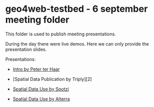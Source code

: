 # geo4web-testbed - 6 september meeting folder


This folder is used to publish meeting presentations. 

During the day there were live demos. Here we can only provide the presentation slides. 



Presentations: 

- [Intro by Peter ter Haar][1]

- [Spatial Data Publication by Triply][2]

- [Spatial Data Use by Spotzi][3]

- [Spatial Data Use by Alterra][4]


[1]: 
[2]: 
[3]: https://github.com/geo4web-testbed/topic1-task2/blob/master/Application/Eindpresentatie-Spotzi.pptx
[4]: https://github.com/geo4web-testbed/topic1-task2-alterra/blob/master/report/geofestival-geo4web_knapen.pptx